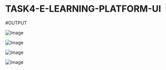 # TASK4-E-LEARNING-PLATFORM-UI

#OUTPUT

![Image](https://github.com/user-attachments/assets/5f3a550e-50bd-4170-86ed-7c24907b4b47)

![Image](https://github.com/user-attachments/assets/100d3551-d14f-4571-96e0-5b0118277a4c)

![Image](https://github.com/user-attachments/assets/6f09e410-1f39-46de-ae02-1bd51b6ad308)

![Image](https://github.com/user-attachments/assets/80530466-b8a8-4c42-aaea-d57c4b563375)

